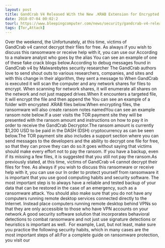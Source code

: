 ```yaml
---
layout: post
title: GandCrab V4 Released With the New .KRAB Extension for Encrypted Files
date: 2018-07-04 00:02:2
tourl: https://www.bleepingcomputer.com/news/security/gandcrab-v4-released-with-the-new-krab-extension-for-encrypted-files/
tags: [Tor,Attack]
---
```

Over the weekend, the Unfortunately, at this time, victims of GandCrab v4 cannot decrypt their files for free. As always if you wish to discuss this ransomware or receive help with it, you can use our According to a malware analyst who goes by the alias You can see an example of one of these fake crack blogs below.According to debug messages found in GandCrab v4 by Malwarebytes security researcher The GandCrab authors love to send shout outs to various researchers, companies, and sites and with this change in their algorithm, they sent a message to When GandCrab is executed it will scan the computer and any network shares for files to encrypt. When scanning for network shares, it will enumerate all shares on the network and not just mapped drives.When it encounters a targeted file, it will encrypt the file and then append the You can see an example of a folder with encrypted .KRAB files below.When encrypting files, the ransomware will also create ransom notes namedYou can see an example ransom note below.If a user visits the TOR payment site they will be presented with the ransom amount and instructions on how to pay it in order to receive the GandCrab Decryptor.The ransom amount is currently $1,200 USD to be paid in the DASH (DSH) cryptocurrency as can be seen below.The TOR payment site also includes a support section where you can send messages to the developers and the ability to decrypt one file for free, so that they can prove they can do so.It goes without saying that victims should make every effort not to pay the ransom. If you have a backup, even if its missing a few files, it is suggested that you still not pay the ransom.As previously stated, at this time, victims of GandCrab v4 cannot decrypt their files for free. As always if you wish to discuss this ransomware or receive help with it, you can use our In order to protect yourself from ransomware it is important that you use good computing habits and security software. The most important step is to always have a reliable and tested backup of your data that can be restored in the case of an emergency, such as a ransomware attack. You should also make sure that you do not have any computers running remote desktop services connected directly to the Internet. Instead place computers running remote desktop behind VPNs so that they are only accessible to those who have VPN accounts on your network.A good security software solution that incorporates behavioral detections to combat ransomware and not just use signature detections or heuristics is important as well.  For example, Last, but not least, make sure you practice the following security habits, which in many cases are the most important steps of all:For a complete guide on ransomware protection, you visit our 
